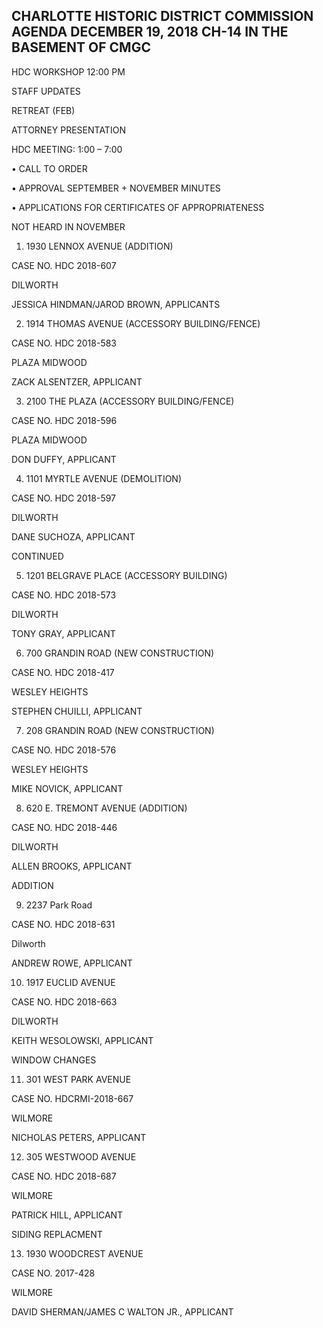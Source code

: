 ## CHARLOTTE HISTORIC DISTRICT COMMISSION AGENDA DECEMBER 19, 2018 CH-14 IN THE BASEMENT OF CMGC 

HDC WORKSHOP 12:00 PM 

STAFF UPDATES 

RETREAT (FEB)

ATTORNEY PRESENTATION 

HDC MEETING: 1:00 – 7:00 

• CALL TO ORDER 

• APPROVAL SEPTEMBER + NOVEMBER MINUTES 

• APPLICATIONS FOR CERTIFICATES OF APPROPRIATENESS 

NOT HEARD IN NOVEMBER 

1. 1930 LENNOX AVENUE (ADDITION)

CASE NO. HDC 2018-607 

DILWORTH 

JESSICA HINDMAN/JAROD BROWN, APPLICANTS 

2. 1914 THOMAS AVENUE (ACCESSORY BUILDING/FENCE)

CASE NO. HDC 2018-583 

PLAZA MIDWOOD 

ZACK ALSENTZER, APPLICANT 

3. 2100 THE PLAZA (ACCESSORY BUILDING/FENCE)

CASE NO. HDC 2018-596 

PLAZA MIDWOOD 

DON DUFFY, APPLICANT 

4. 1101 MYRTLE AVENUE (DEMOLITION)

CASE NO. HDC 2018-597 

DILWORTH 

DANE SUCHOZA, APPLICANT 

CONTINUED 

5. 1201 BELGRAVE PLACE (ACCESSORY BUILDING)

CASE NO. HDC 2018-573 

DILWORTH 

TONY GRAY, APPLICANT 

6. 700 GRANDIN ROAD (NEW CONSTRUCTION)

CASE NO. HDC 2018-417 

WESLEY HEIGHTS 

STEPHEN CHUILLI, APPLICANT 

7. 208 GRANDIN ROAD (NEW CONSTRUCTION)

CASE NO. HDC 2018-576 

WESLEY HEIGHTS 

MIKE NOVICK, APPLICANT 

8. 620 E. TREMONT AVENUE (ADDITION)

CASE NO. HDC 2018-446 

DILWORTH 

ALLEN BROOKS, APPLICANT 

ADDITION 

9. 2237 Park Road 

CASE NO. HDC 2018-631 

Dilworth 

ANDREW ROWE, APPLICANT 

10. 1917 EUCLID AVENUE 

CASE NO. HDC 2018-663 

DILWORTH 

KEITH WESOLOWSKI, APPLICANT 

WINDOW CHANGES 

11. 301 WEST PARK AVENUE 

CASE NO. HDCRMI-2018-667 

WILMORE 

NICHOLAS PETERS, APPLICANT 

12. 305 WESTWOOD AVENUE 

CASE NO. HDC 2018-687 

WILMORE 

PATRICK HILL, APPLICANT 

SIDING REPLACMENT 

13. 1930 WOODCREST AVENUE 

CASE NO. 2017-428 

WILMORE 

DAVID SHERMAN/JAMES C WALTON JR., APPLICANT
